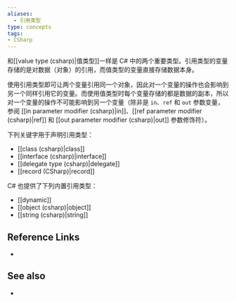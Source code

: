 ```yaml
---
aliases:
  - 引用类型
type: concepts
tags:
- CSharp
---
```


和[[value type (csharp)|值类型]]一样是 C# 中的两个重要类型。引用类型的变量存储的是对数据（对象）的引用，而值类型的变量直接存储数据本身。

使用引用类型即可让两个变量引用同一个对象，因此对一个变量的操作也会影响到另一个同样引用它的变量。而使用值类型时每个变量存储的都是数据的副本，所以对一个变量的操作不可能影响到另一个变量（除非是 `in`、`ref` 和 `out` 参数变量，参阅 [[in parameter modifier (csharp)|in]]、[[ref parameter modifier (csharp)|ref]] 和 [[out parameter modifier (csharp)|out]] 参数修饰符）。

下列关键字用于声明引用类型：

- [[class (csharp)|class]]
- [[interface (csharp)|interface]]
- [[delegate type (csharp)|delegate]]
- [[record (CSharp)|record]]

C# 也提供了下列内置引用类型：

- [[dynamic]]
- [[object (csharp)|object]]
- [[string (csharp)|string]]

## Reference Links

- 

## See also

- 